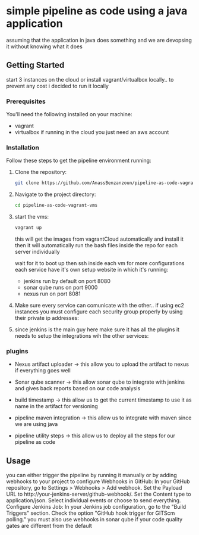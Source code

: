 # simple pipeline as code using a java application

assuming that the application in java does something and we are devopsing it without knowing what it does

## Getting Started

start 3 instances on the cloud or install vagrant/virtualbox locally.. to prevent any cost i decided to run it locally

### Prerequisites

You'll need the following installed on your machine:

- vagrant
- virtualbox
  if running in the cloud you just need an aws account

### Installation

Follow these steps to get the pipeline environment running:

1. Clone the repository:

   ```bash
   git clone https://github.com/AnassBenzanzoun/pipeline-as-code-vagrant-vms.git
   ```

2. Navigate to the project directory:

   ```bash
   cd pipeline-as-code-vagrant-vms
   ```

3. start the vms:

   ```bash
   vagrant up
   ```

   this will get the images from vagrantCloud automatically and install it
   then it will automatically run the bash files inside the repo for each server individually

   wait for it to boot up then ssh inside each vm for more configurations
   each service have it's own setup website in which it's running:

   - jenkins run by default on port 8080
   - sonar qube runs on port 9000
   - nexus run on port 8081

4. Make sure every service can comunicate with the other.. if using ec2 instances you must configure
   each security group properly by using their private ip addresses:

5. since jenkins is the main guy here make sure it has all the plugins it needs to setup the integrations wih the other services:

### plugins

- Nexus artifact uploader -> this allow you to upload the artifact to nexus if everything goes well
- Sonar qube scanner -> this allow sonar qube to integrate with jenkins and gives back reports based on our code analysis

- build timestamp -> this allow us to get the current timestamp to use it as name in the artifact for versioning

- pipeline maven integration -> this allow us to integrate with maven since we are using java
- pipeline utility steps -> this allow us to deploy all the steps for our pipeline as code

## Usage

you can either trigger the pipeline by running it manually or by adding webhooks to your project
to configure Webhooks in GitHub:
In your GitHub repository, go to Settings > Webhooks > Add webhook.
Set the Payload URL to http://your-jenkins-server/github-webhook/.
Set the Content type to application/json.
Select individual events or choose to send everything.
Configure Jenkins Job:
In your Jenkins job configuration, go to the "Build Triggers" section.
Check the option "GitHub hook trigger for GITScm polling."
you must also use webhooks in sonar qube if your code quality gates are different from the
default
